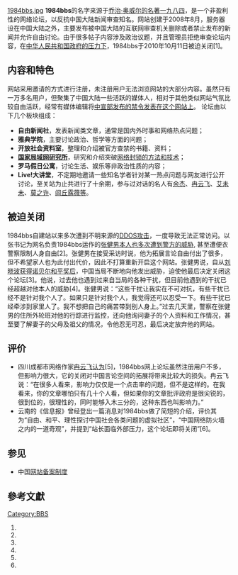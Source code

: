 [1984bbs.jpg](https://zh.wikipedia.org/wiki/File:1984bbs.jpg "fig:1984bbs.jpg")
**1984bbs**的名字来源于[乔治·奥威尔的名著](../Page/乔治·奥威尔.md "wikilink")[一九八四](../Page/一九八四.md "wikilink")，是一个非盈利性的网络论坛，以反抗中国大陆新闻审查知名。网站创建于2008年8月，服务器设在中国大陆之外，主要发布被中国大陆的互联网审查机关删除或者禁止发布的新闻并允许自由讨论。由于很多帖子内容涉及政治议题，并且管理员拒绝审查论坛内容，在[中华人民共和国政府的压力下](https://zh.wikipedia.org/wiki/中华人民共和国政府 "wikilink")，1984bbs于2010年10月11日被迫关闭\[1\]。

## 内容和特色

网站采用邀请的方式进行注册，未注册用户无法浏览网站的大部分内容。虽然只有一万多名用户，但聚集了中国大陆一些活跃的媒体人，相对于其他类似网站气氛比较自由活跃，经常有媒体编辑将[中宣部发布的禁令发表在这个网站上](https://zh.wikipedia.org/wiki/中宣部 "wikilink")。
论坛由以下几个板块组成：

  - **自由新闻社**，发表新闻类文章，通常是国内外时事和网络热点问题；
  - **雅典学院**，主要讨论政治、哲学等方面的问题；
  - **开放社会资料室**，整理和介绍被官方查禁的书籍、资料；
  - **[国家局域网研究所](https://zh.wikipedia.org/wiki/国家局域网 "wikilink")**，研究和介绍突破[网络封锁的方法和技术](https://zh.wikipedia.org/wiki/网络封锁 "wikilink")；
  - **罗马假日公寓**，讨论生活、娱乐等非政治性质的内容；
  - **Live\!大讲堂**，不定期地邀请一些知名学者针对某一热点问题与网友进行公开讨论，至关站为止共进行了十余期，参与过对话的名人有[余杰](../Page/余杰.md "wikilink")、[冉云飞](../Page/冉云飞.md "wikilink")、[艾未未](../Page/艾未未.md "wikilink")、[莫之许](../Page/莫之许.md "wikilink")、[闾丘露薇等](../Page/闾丘露薇.md "wikilink")。

## 被迫关闭

1984bbs自建站以来多次遭到不明来源的[DDOS攻击](https://zh.wikipedia.org/wiki/DDOS攻击 "wikilink")，一度导致无法正常访问。以张书记为网名负责1984bbs运作的[张健男本人也多次遭到警方的威胁](https://zh.wikipedia.org/wiki/张健男 "wikilink"),
甚至遭便衣警察限制人身自由\[2\]。张健男在接受采访时说，他为拓展言论自由付出了很多，但不希望家人也为此付出代价，因此不打算重新开启这个网站。张健男说，自从[刘晓波获得](../Page/刘晓波.md "wikilink")[诺贝尔和平奖后](../Page/诺贝尔和平奖.md "wikilink")，中国当局不断地向他发出威胁，迫使他最后决定关闭这个论坛\[3\]。他说，过去他也遇到过来自当局的各种干扰，但目前他遇到的干扰已经超越对他本人的威胁\[4\]。张健男说：“这些干扰让我实在不可对抗，有些干扰已经不是针对我个人了。如果只是针对我个人，我觉得还可以忍受一下。有些干扰已经牵涉到家里人了。我不想把自己的痛苦带到别人身上。”过去几天里，警察在张健男的住所外轮班对他的行踪进行监控，还向他询问妻子的个人资料和工作情况，甚至要了解妻子的父母及祖父的情况，令他忍无可忍，最后决定放弃他的网站。

## 评价

  - 四川成都市网络作家[冉云飞认为](../Page/冉云飞.md "wikilink")\[5\]，1984bbs网上论坛虽然注册用户不多，但影响力很大，它的关闭对中国言论空间的拓展将带来比较大的损失。冉云飞说：“在很多人看来，影响力仅仅是一个点击率的问题，但不是这样的。在我看来，你的文章哪怕只有几十个人看，但如果你的文章批评政府是很尖锐的，很到位的，很理性的，同时能够入木三分的，这种东西也叫影响力。”
  - 云南的《信息报》曾经登出一篇消息对1984bbs做了简短的介绍，评价其为“自由、和平、理性探讨中国社会各类问题的虚拟社区”，“中国网络防火墙之内的一道奇观”，并提到“站长面临外部压力，这个论坛即将关闭”\[6\]。

## 参见

  - 中国[网站备案制度](https://zh.wikipedia.org/wiki/网站备案 "wikilink")

## 參考文獻

[Category:BBS](https://zh.wikipedia.org/wiki/Category:BBS "wikilink")

1.
2.
3.
4.
5.
6.